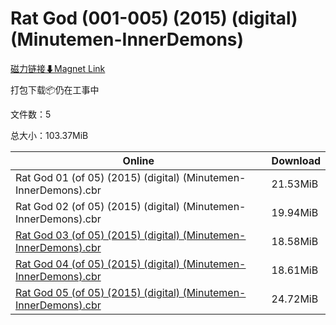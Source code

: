 # Rat God (001-005) (2015) (digital) (Minutemen-InnerDemons)

[磁力链接⬇Magnet Link](magnet:?xt=urn:btih:bdcf2fe4701e5044d3bb1d4c7e81dd7ed7600bf4&dn=Rat%20God%20%28001-005%29%20%282015%29%20%28digital%29%20%28Minutemen-InnerDemons%29)

打包下载📦仍在工事中

文件数：5

总大小：103.37MiB

Online | Download
--- | ---
Rat God 01 (of 05) (2015) (digital) (Minutemen-InnerDemons).cbr | 21.53MiB
Rat God 02 (of 05) (2015) (digital) (Minutemen-InnerDemons).cbr | 19.94MiB
[Rat God 03 (of 05) (2015) (digital) (Minutemen-InnerDemons).cbr](https://github.com/alicewish/markdown/blob/master/comic/Rat-God-03-of-05-2015-digital-Minutemen-InnerDemons-cbr.md) | 18.58MiB
[Rat God 04 (of 05) (2015) (digital) (Minutemen-InnerDemons).cbr](https://github.com/alicewish/markdown/blob/master/comic/Rat-God-04-of-05-2015-digital-Minutemen-InnerDemons-cbr.md) | 18.61MiB
[Rat God 05 (of 05) (2015) (digital) (Minutemen-InnerDemons).cbr](https://github.com/alicewish/markdown/blob/master/comic/Rat-God-05-of-05-2015-digital-Minutemen-InnerDemons-cbr.md) | 24.72MiB
